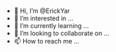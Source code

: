 - 👋 Hi, I’m @ErickYar
- 👀 I’m interested in ...
- 🌱 I’m currently learning ...
- 💞️ I’m looking to collaborate on ...
- 📫 How to reach me ...

<!---
ErickYar/ErickYar is a ✨ special ✨ repository because its `README.md` (this file) appears on your GitHub profile.
You can click the Preview link to take a look at your changes.
